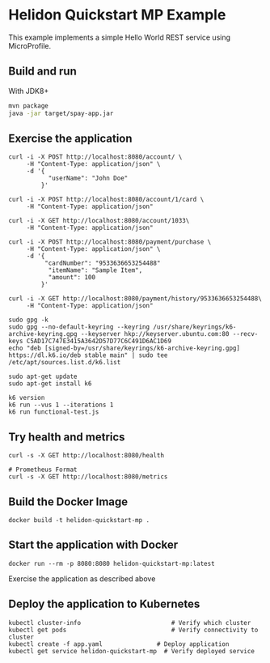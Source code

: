 
# Helidon Quickstart MP Example

This example implements a simple Hello World REST service using MicroProfile.

## Build and run

With JDK8+
```bash
mvn package
java -jar target/spay-app.jar
```

## Exercise the application

```
curl -i -X POST http://localhost:8080/account/ \
     -H "Content-Type: application/json" \
     -d '{
           "userName": "John Doe"
         }'

curl -i -X POST http://localhost:8080/account/1/card \
     -H "Content-Type: application/json"

curl -i -X GET http://localhost:8080/account/1033\
     -H "Content-Type: application/json"

curl -i -X POST http://localhost:8080/payment/purchase \
     -H "Content-Type: application/json" \
     -d '{
          "cardNumber": "9533636653254488"
           "itemName": "Sample Item",
           "amount": 100
         }'

curl -i -X GET http://localhost:8080/payment/history/9533636653254488\
     -H "Content-Type: application/json"
```

```
sudo gpg -k
sudo gpg --no-default-keyring --keyring /usr/share/keyrings/k6-archive-keyring.gpg --keyserver hkp://keyserver.ubuntu.com:80 --recv-keys C5AD17C747E3415A3642D57D77C6C491D6AC1D69
echo "deb [signed-by=/usr/share/keyrings/k6-archive-keyring.gpg] https://dl.k6.io/deb stable main" | sudo tee /etc/apt/sources.list.d/k6.list

sudo apt-get update
sudo apt-get install k6

k6 version
k6 run --vus 1 --iterations 1 
k6 run functional-test.js

```

## Try health and metrics

```
curl -s -X GET http://localhost:8080/health

# Prometheus Format
curl -s -X GET http://localhost:8080/metrics
```

## Build the Docker Image

```
docker build -t helidon-quickstart-mp .
```

## Start the application with Docker

```
docker run --rm -p 8080:8080 helidon-quickstart-mp:latest
```

Exercise the application as described above

## Deploy the application to Kubernetes

```
kubectl cluster-info                         # Verify which cluster
kubectl get pods                             # Verify connectivity to cluster
kubectl create -f app.yaml               # Deploy application
kubectl get service helidon-quickstart-mp  # Verify deployed service
```
